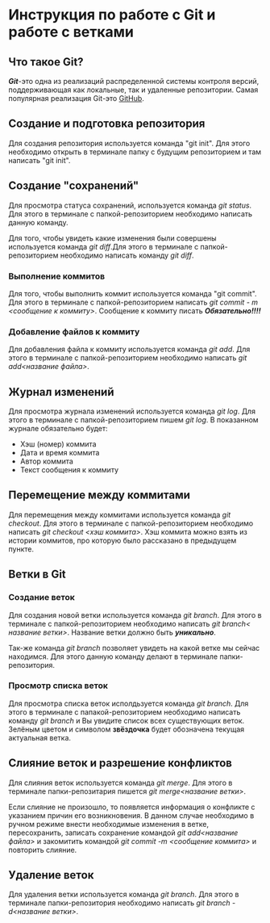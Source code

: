 # Инструкция по работе с Git и работе с ветками

## Что такое Git?
***Git***-это одна из реализаций распределенной системы контроля версий, поддерживающая как локальные, так и удаленные репозитории. Самая популярная реализация Git-это [GitHub](https://github.com).
## Создание и подготовка репозитория
Для создания репозитория используется команда "git init". Для этого необходимо открыть в терминале папку с будущим репозиторием и там написать "git init".

## Создание "сохранений"
Для просмотра статуса сохранений, используется команда *git status*. Для этого в терминале с папкой-репозиторием необходимо написать данную команду.

Для того, чтобы увидеть какие изменения были совершены используется команда *git diff*.Для этого в терминале с папкой-репозиторием необходимо написать команду *git diff*.

### Выполнение коммитов
Для того, чтобы выполнить коммит используется команда "git commit". Для этого в терминале с папкой-репозиторием написать *git commit - m <сообщение к коммиту>*. Сообщение к коммиту писать ***Обязательно!!!!***


### Добавление файлов к коммиту
Для добавления файла к коммиту используется команда *git add*. Для этого в терминале с папкой-репозиторием необходимо написать *git add<название файла>*.

## Журнал изменений
Для просмотра журнала изменений используется команда *git log*. Для этого в терминале с папкой-репозиторием пишем *git log*. В показанном журнале обязательно будет:
* Хэш (номер) коммита
* Дата и время коммита
* Автор коммита
* Текст сообщения к коммиту

## Перемещение между коммитами 
Для перемещения между коммитами используется команда *git checkout*. Для этого в терминале с папкой-репозиторием необходимо написать *git checkout <хэш коммита>*. Хэш коммита можно взять из истории коммитов, про которую было рассказано в предыдущем пункте.

## Ветки в Git
### Создание веток
Для создания новой ветки используется команда *git branch*. Для этого в терминале с папкой-репозиторием необходимо написать *git branch< название ветки>*. Название ветки должно быть ***уникально***.

Так-же команда *git branch* позволяет увидеть на какой ветке мы сейчас находимся. Для этого данную команду делают в терминале папки-репозитория.

### Просмотр списка веток
Для просмотра списка веток исполдьзуется команда *git branch*. Для этого в терминале с папакой-репозиторием необходимо написать команду *git branch* и Вы увидите список всех существующих веток. Зелёным цветом и символом **звёздочка** будет обозначена текущая актуальная ветка.

## Слияние веток и разрешение конфликтов
Для слияния веток используется команда *git merge*. Для этого в терминале папки-репозитария пишется *git merge<название ветки>*. 


Если слияние не произошло, то появляется информация о конфликте с указанием причин его возникновения. 
В данном случае необходимо в ручном режиме внести необходимые изменения в ветке, пересохранить, записать сохранение командой *git add<название файла>* и закомитить командой *git commit -m <сообщение коммита>* и повторить слияние.


## Удаление веток
Для удаления ветки используется команда *git branch*. Для этого в терминале папки-репозитория необходимо написать *git branch -d<название ветки>*.

